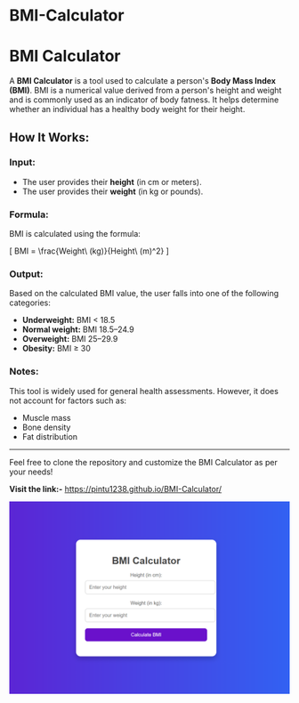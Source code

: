# BMI-Calculator

# BMI Calculator

A **BMI Calculator** is a tool used to calculate a person's **Body Mass Index (BMI)**. BMI is a numerical value derived from a person's height and weight and is commonly used as an indicator of body fatness. It helps determine whether an individual has a healthy body weight for their height.

## How It Works:

### Input:
- The user provides their **height** (in cm or meters).
- The user provides their **weight** (in kg or pounds).

### Formula:
BMI is calculated using the formula:

\[
BMI = \\frac{Weight\\ (kg)}{Height\\ (m)^2}
\]

### Output:
Based on the calculated BMI value, the user falls into one of the following categories:
- **Underweight:** BMI < 18.5
- **Normal weight:** BMI 18.5–24.9
- **Overweight:** BMI 25–29.9
- **Obesity:** BMI ≥ 30

### Notes:
This tool is widely used for general health assessments. However, it does not account for factors such as:
- Muscle mass
- Bone density
- Fat distribution

---

Feel free to clone the repository and customize the BMI Calculator as per your needs!




**Visit the link:-** https://pintu1238.github.io/BMI-Calculator/

![Preview Image](BMI_Calculator.png)
